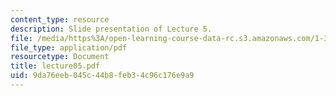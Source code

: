 ```yaml
---
content_type: resource
description: Slide presentation of Lecture 5.
file: /media/https%3A/open-learning-course-data-rc.s3.amazonaws.com/1-34-waste-containment-and-remediation-technology-spring-2004/9da76eeb045c44b8feb34c96c176e9a9_lecture05.pdf
file_type: application/pdf
resourcetype: Document
title: lecture05.pdf
uid: 9da76eeb-045c-44b8-feb3-4c96c176e9a9
---
```

